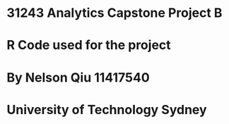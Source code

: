 # 31243 Analytics Capstone Project B
# R Code used for the project
# By Nelson Qiu 11417540
# University of Technology Sydney
